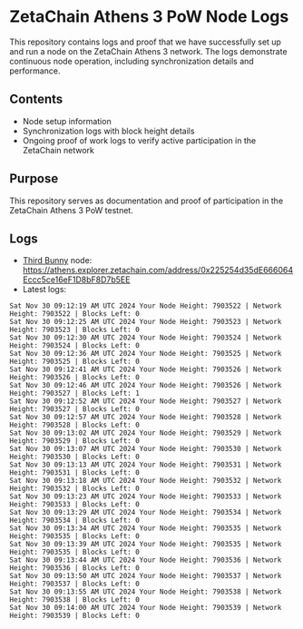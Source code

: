 # ZetaChain Athens 3 PoW Node Logs
This repository contains logs and proof that we have successfully set up and run a node on the ZetaChain Athens 3 network. The logs demonstrate continuous node operation, including synchronization details and performance.

## Contents
- Node setup information
- Synchronization logs with block height details
- Ongoing proof of work logs to verify active participation in the ZetaChain network

## Purpose
This repository serves as documentation and proof of participation in the ZetaChain Athens 3 PoW testnet.

## Logs

- [Third Bunny](https://thirdbunny.xyz/) node: https://athens.explorer.zetachain.com/address/0x225254d35dE666064Eccc5ce16eF1D8bF8D7b5EE
- Latest logs:
```
Sat Nov 30 09:12:19 AM UTC 2024 Your Node Height: 7903522 | Network Height: 7903522 | Blocks Left: 0
Sat Nov 30 09:12:25 AM UTC 2024 Your Node Height: 7903523 | Network Height: 7903523 | Blocks Left: 0
Sat Nov 30 09:12:30 AM UTC 2024 Your Node Height: 7903524 | Network Height: 7903524 | Blocks Left: 0
Sat Nov 30 09:12:36 AM UTC 2024 Your Node Height: 7903525 | Network Height: 7903525 | Blocks Left: 0
Sat Nov 30 09:12:41 AM UTC 2024 Your Node Height: 7903526 | Network Height: 7903526 | Blocks Left: 0
Sat Nov 30 09:12:46 AM UTC 2024 Your Node Height: 7903526 | Network Height: 7903527 | Blocks Left: 1
Sat Nov 30 09:12:52 AM UTC 2024 Your Node Height: 7903527 | Network Height: 7903527 | Blocks Left: 0
Sat Nov 30 09:12:57 AM UTC 2024 Your Node Height: 7903528 | Network Height: 7903528 | Blocks Left: 0
Sat Nov 30 09:13:02 AM UTC 2024 Your Node Height: 7903529 | Network Height: 7903529 | Blocks Left: 0
Sat Nov 30 09:13:07 AM UTC 2024 Your Node Height: 7903530 | Network Height: 7903530 | Blocks Left: 0
Sat Nov 30 09:13:13 AM UTC 2024 Your Node Height: 7903531 | Network Height: 7903531 | Blocks Left: 0
Sat Nov 30 09:13:18 AM UTC 2024 Your Node Height: 7903532 | Network Height: 7903532 | Blocks Left: 0
Sat Nov 30 09:13:23 AM UTC 2024 Your Node Height: 7903533 | Network Height: 7903533 | Blocks Left: 0
Sat Nov 30 09:13:29 AM UTC 2024 Your Node Height: 7903534 | Network Height: 7903534 | Blocks Left: 0
Sat Nov 30 09:13:34 AM UTC 2024 Your Node Height: 7903535 | Network Height: 7903535 | Blocks Left: 0
Sat Nov 30 09:13:39 AM UTC 2024 Your Node Height: 7903535 | Network Height: 7903535 | Blocks Left: 0
Sat Nov 30 09:13:44 AM UTC 2024 Your Node Height: 7903536 | Network Height: 7903536 | Blocks Left: 0
Sat Nov 30 09:13:50 AM UTC 2024 Your Node Height: 7903537 | Network Height: 7903537 | Blocks Left: 0
Sat Nov 30 09:13:55 AM UTC 2024 Your Node Height: 7903538 | Network Height: 7903538 | Blocks Left: 0
Sat Nov 30 09:14:00 AM UTC 2024 Your Node Height: 7903539 | Network Height: 7903539 | Blocks Left: 0
```
